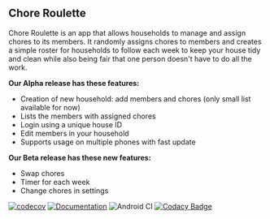 ## **Chore Roulette**

Chore Roulette is an app that allows households to manage and assign chores to its members. It randomly assigns chores to members and creates a simple roster for households to follow each week to keep your house tidy and clean while also being fair that one person doesn't have to do all the work.

 **Our Alpha release has these features:**
 * Creation of new household: add members and chores (only small list available for now)
 * Lists the members with assigned chores
 * Login using a unique house ID
 * Edit members in your household
 * Supports usage on multiple phones with fast update
 
**Our Beta release has these new features:**
 * Swap chores
 * Timer for each week
 * Change chores in settings

[![codecov](https://codecov.io/gh/hookleon/ChoreRoulette/branch/master/graph/badge.svg)](https://codecov.io/gh/hookleon/ChoreRoulette)
[![Documentation](https://codedocs.xyz/hookleon/ChoreApp.svg)](https://codedocs.xyz/hookleon/ChoreApp/)
![Android CI](https://github.com/hookleon/ChoreRoulette/workflows/Android%20CI/badge.svg?branch=Leon&event=push)
[![Codacy Badge](https://app.codacy.com/project/badge/Grade/20842fab889d4bd48d0d7c0cf8dba96e)](https://www.codacy.com/manual/hookleon/ChoreRoulette?utm_source=github.com&amp;utm_medium=referral&amp;utm_content=hookleon/ChoreRoulette&amp;utm_campaign=Badge_Grade)
